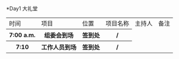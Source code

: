 *Day1
大礼堂

<table>
  <tr>
    <td>时间</td>
    <td>项目</td>
    <td>位置</td>
    <td>项目名称</td>
    <td>主持人</td>
    <td>备注</td>
  </tr>
  <tr>
    <th>7:00 a.m.</th>
    <th>组委会到场</th>
    <th>签到处</th>
    <th clospan="3"> / </th>
  </tr>
  <tr>
    <th>7:10</th>
    <th>工作人员到场</th>
    <th>签到处</th>
    <th clospan="3"> / </th>
  </tr>
</table>
